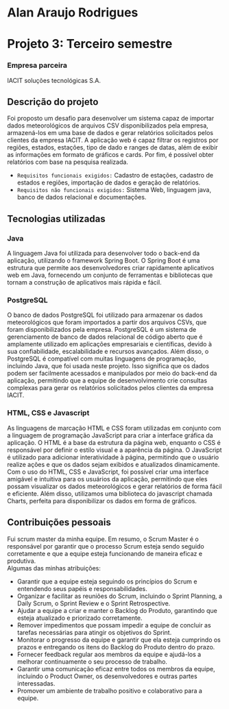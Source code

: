 # Alan Araujo Rodrigues

# Projeto 3: Terceiro semestre

### Empresa parceira  

IACIT soluções tecnológicas S.A.

## Descrição do projeto

Foi proposto um desafio para desenvolver um sistema capaz de importar dados meteorológicos de arquivos CSV disponibilizados pela empresa, armazená-los em uma base de dados e gerar relatórios solicitados pelos clientes da empresa IACIT. A aplicação web é capaz filtrar os registros por regiões, estados, estações, tipo de dado e ranges de datas, além de exibir as informações em formato de gráficos e cards. Por fim, é possível obter relatórios com base na pesquisa realizada.

 - `Requisitos funcionais exigidos:` Cadastro de estações, cadastro de estados e regiões, importação de dados e geração de relatórios.
 - `Requisitos não funcionais exigidos:` Sistema Web, linguagem java, banco de dados relacional e documentações.
 
 ## Tecnologias utilizadas
 
### Java
 
A linguagem Java foi utilizada para desenvolver todo o back-end da aplicação, utilizando o framework Spring Boot. O Spring Boot é uma estrutura que permite aos desenvolvedores criar rapidamente aplicativos web em Java, fornecendo um conjunto de ferramentas e bibliotecas que tornam a construção de aplicativos mais rápida e fácil.

### PostgreSQL

O banco de dados PostgreSQL foi utilizado para armazenar os dados meteorológicos que foram importados a partir dos arquivos CSVs, que foram disponibilizados pela empresa. PostgreSQL é um sistema de gerenciamento de banco de dados relacional de código aberto que é amplamente utilizado em aplicações empresariais e científicas, devido à sua confiabilidade, escalabilidade e recursos avançados. Além disso, o PostgreSQL é compatível com muitas linguagens de programação, incluindo Java, que foi usada neste projeto. Isso significa que os dados podem ser facilmente acessados e manipulados por meio do back-end da aplicação, permitindo que a equipe de desenvolvimento crie consultas complexas para gerar os relatórios solicitados pelos clientes da empresa IACIT.


### HTML, CSS e Javascript

As linguagens de marcação HTML e CSS foram utilizadas em conjunto com a linguagem de programação JavaScript para criar a interface gráfica da aplicação. O HTML é a base da estrutura da página web, enquanto o CSS é responsável por definir o estilo visual e a aparência da página. O JavaScript é utilizado para adicionar interatividade à página, permitindo que o usuário realize ações e que os dados sejam exibidos e atualizados dinamicamente.
Com o uso do HTML, CSS e JavaScript, foi possível criar uma interface amigável e intuitiva para os usuários da aplicação, permitindo que eles possam visualizar os dados meteorológicos e gerar relatórios de forma fácil e eficiente. Além disso, utilizamos uma biblioteca do javascript chamada Charts, perfeita para disponibilizar os dados em forma de gráficos.

## Contribuições pessoais

Fui scrum master da minha equipe. Em resumo, o Scrum Master é o responsável por garantir que o processo Scrum esteja sendo seguido corretamente e que a equipe esteja funcionando de maneira eficaz e produtiva.<br>
Algumas das minhas atribuições:
* Garantir que a equipe esteja seguindo os princípios do Scrum e entendendo seus papéis e responsabilidades.
* Organizar e facilitar as reuniões do Scrum, incluindo o Sprint Planning, a Daily Scrum, o Sprint Review e o Sprint Retrospective.
* Ajudar a equipe a criar e manter o Backlog do Produto, garantindo que esteja atualizado e priorizado corretamente.
* Remover impedimentos que possam impedir a equipe de concluir as tarefas necessárias para atingir os objetivos do Sprint.
* Monitorar o progresso da equipe e garantir que ela esteja cumprindo os prazos e entregando os itens do Backlog do Produto dentro do prazo.
* Fornecer feedback regular aos membros da equipe e ajudá-los a melhorar continuamente o seu processo de trabalho.
* Garantir uma comunicação eficaz entre todos os membros da equipe, incluindo o Product Owner, os desenvolvedores e outras partes interessadas.
* Promover um ambiente de trabalho positivo e colaborativo para a equipe.







 
 
 
 
 
 



